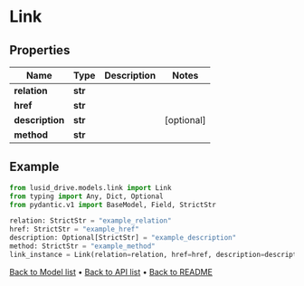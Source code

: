 # Link

## Properties
Name | Type | Description | Notes
------------ | ------------- | ------------- | -------------
**relation** | **str** |  | 
**href** | **str** |  | 
**description** | **str** |  | [optional] 
**method** | **str** |  | 
## Example

```python
from lusid_drive.models.link import Link
from typing import Any, Dict, Optional
from pydantic.v1 import BaseModel, Field, StrictStr

relation: StrictStr = "example_relation"
href: StrictStr = "example_href"
description: Optional[StrictStr] = "example_description"
method: StrictStr = "example_method"
link_instance = Link(relation=relation, href=href, description=description, method=method)

```

[Back to Model list](../README.md#documentation-for-models) &#8226; [Back to API list](../README.md#documentation-for-api-endpoints) &#8226; [Back to README](../README.md)

